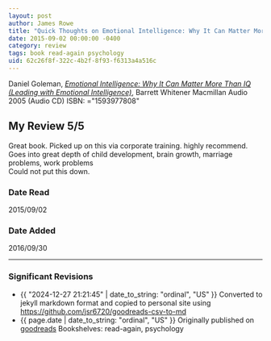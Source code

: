 ```yaml
---
layout: post
author: James Rowe
title: "Quick Thoughts on Emotional Intelligence: Why It Can Matter More Than IQ (Leading with Emotional Intelligence)"
date: 2015-09-02 00:00:00 -0400
category: review
tags: book read-again psychology
uid: 62c26f8f-322c-4b2f-8f93-f6313a4a516c
---
```


Daniel Goleman, *[Emotional Intelligence: Why It Can Matter More Than IQ (Leading with Emotional Intelligence)](https://www.goodreads.com/book/show/163105)*, Barrett Whitener Macmillan Audio 2005 (Audio CD) ISBN: ="1593977808"

## My Review 5/5

Great book. Picked up on this via corporate training. highly recommend.<br/>Goes into great depth of child development, brain growth, marriage problems, work problems<br/>Could not put this down.

### Date Read
2015/09/02

### Date Added
2016/09/30

---

### Significant Revisions

- {{ "2024-12-27 21:21:45" | date_to_string: "ordinal", "US" }} Converted to jekyll markdown format and copied to personal site using <https://github.com/jsr6720/goodreads-csv-to-md>
- {{ page.date | date_to_string: "ordinal", "US" }} Originally published on [goodreads](https://www.goodreads.com) Bookshelves: read-again, psychology